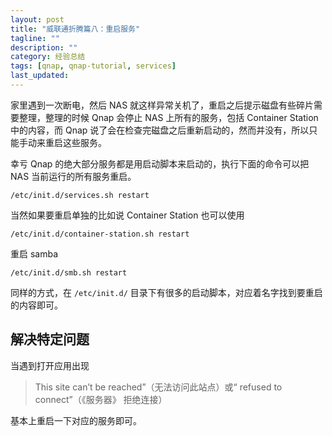 ```yaml
---
layout: post
title: "威联通折腾篇八：重启服务"
tagline: ""
description: ""
category: 经验总结
tags: [qnap, qnap-tutorial, services]
last_updated:
---
```


家里遇到一次断电，然后 NAS 就这样异常关机了，重启之后提示磁盘有些碎片需要整理，整理的时候 Qnap 会停止 NAS 上所有的服务，包括 Container Station 中的内容，而 Qnap 说了会在检查完磁盘之后重新启动的，然而并没有，所以只能手动来重启这些服务。

幸亏 Qnap 的绝大部分服务都是用启动脚本来启动的，执行下面的命令可以把 NAS 当前运行的所有服务重启。

    /etc/init.d/services.sh restart

当然如果要重启单独的比如说 Container Station 也可以使用

    /etc/init.d/container-station.sh restart

重启 samba

    /etc/init.d/smb.sh restart

同样的方式，在 `/etc/init.d/` 目录下有很多的启动脚本，对应着名字找到要重启的内容即可。

## 解决特定问题

当遇到打开应用出现

> This site can’t be reached”（无法访问此站点）或“<server> refused to connect”（《服务器》 拒绝连接）

基本上重启一下对应的服务即可。


